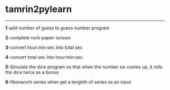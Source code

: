 # tamrin2pylearn
---

**1**-add number of guess to guess number program


**2**-complete rock-paper-scissor

**3**-convert  hour:min:sec into total sec

**4**-convert total sec into hour:min:sec


**5**-Simulate the dice program so that when the number six comes up, it rolls the dice twice as a bonus


**6**-fibonanchi series when get a lenghth of series as an input

